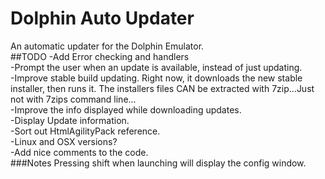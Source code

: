# Dolphin Auto Updater
An automatic updater for the Dolphin Emulator.<br>
##TODO
-Add Error checking and handlers<br>
-Prompt the user when an update is available, instead of just updating.<br>
-Improve stable build updating. Right now, it downloads the new stable installer, then runs it. The installers files CAN be extracted with 7zip...Just not with 7zips command line...<br>
-Improve the info displayed while downloading updates.<br>
-Display Update information.<br>
-Sort out HtmlAgilityPack reference.<br>
-Linux and OSX versions?<br>
-Add nice comments to the code.<br>
###Notes
Pressing shift when launching will display the config window.